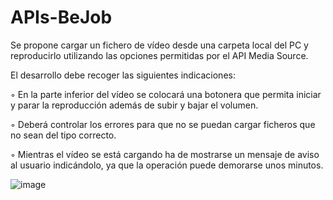 # APIs-BeJob

Se propone cargar un fichero de vídeo desde una carpeta local del PC y reproducirlo utilizando las opciones permitidas por el API Media Source.

El desarrollo debe recoger las siguientes indicaciones:

◦ En la parte inferior del vídeo se colocará una botonera que permita iniciar y parar la reproducción además de subir y bajar el volumen.

◦ Deberá controlar los errores para que no se puedan cargar ficheros que no sean del tipo correcto.

◦ Mientras el vídeo se está cargando ha de mostrarse un mensaje de aviso al usuario indicándolo, ya que la operación puede demorarse unos minutos.

![image](https://user-images.githubusercontent.com/112116088/233848500-f12eca15-3be4-4c14-9ba3-2f4099d91101.png)
